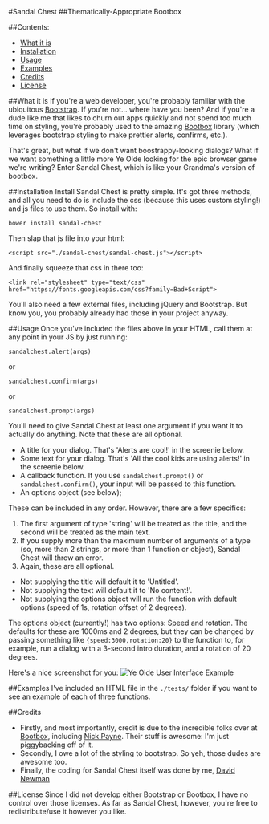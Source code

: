 #Sandal Chest
##Thematically-Appropriate Bootbox

##Contents:

 - [What it is](#what-is-it)
 - [Installation](#installation)
 - [Usage](#usage)
 - [Examples](#examples)
 - [Credits](#credits)
 - [License](#license)

##What it is
If you're a web developer, you're probably familiar with the ubiquitous [Bootstrap](http://getbootstrap.com/). If you're not... where have you been? And if you're a dude like me that likes to churn out apps quickly and not spend too much time on styling, you're probably used to the amazing [Bootbox](http://bootboxjs.com/) library (which leverages bootstrap styling to make prettier alerts, confirms, etc.). 

That's great, but what if we don't want boostrappy-looking dialogs? What if we want something a little more Ye Olde looking for the epic browser game we're writing? Enter Sandal Chest, which is like your Grandma's version of bootbox.

##Installation
Install Sandal Chest is pretty simple. It's got three methods, and all you need to do is include the css (because this uses custom styling!) and js files to use them. So install with:

```bower install sandal-chest```

Then slap that js file into your html:

```<script src="./sandal-chest/sandal-chest.js"></script>```

And finally squeeze that css in there too:

```<link rel="stylesheet" type="text/css" href="https://fonts.googleapis.com/css?family=Bad+Script">```

You'll also need a few external files, including jQuery and Bootstrap. But know you, you probably already had those in your project anyway.

##Usage
Once you've included the files above in your HTML, call them at any point in your JS by just running:

`sandalchest.alert(args)`

or

`sandalchest.confirm(args)`

or

`sandalchest.prompt(args)`

You'll need to give Sandal Chest at least one argument if you want it to actually do anything. Note that these are all optional.
 - A title for your dialog. That's 'Alerts are cool!' in the screenie below.
 - Some text for your dialog. That's 'All the cool kids are using alerts!' in the screenie below.
 - A callback function. If you use `sandalchest.prompt()` or `sandalchest.confirm()`, your input will be passed to this function. 
 - An options object (see below);

These can be included in any order. However, there are a few specifics:

 1. The first argument of type 'string' will be treated as the title, and the second will be treated as the main text.
 2. If you supply more than the maximum number of arguments of a type (so, more than 2 strings, or more than 1 function or object), Sandal Chest will throw an error.
 3. Again, these are all optional. 
  - Not supplying the title will default it to 'Untitled'. 
  - Not supplying the text will default it to 'No content!'.
  - Not supplying the options object will run the function with default options (speed of 1s, rotation offset of 2 degrees).

The options object (currently!) has two options: Speed and rotation. The defaults for these are 1000ms and 2 degrees, but they can be changed by passing something like `{speed:3000,rotation:20}` to the function to, for example, run a dialog with a 3-second intro duration, and a rotation of 20 degrees.

Here's a nice screenshot for you:
![Ye Olde User Interface Example](./tests/screenie.png)
 
##Examples
I've included an HTML file in the `./tests/` folder if you want to see an example of each of three functions.

##Credits
 - Firstly, and most importantly, credit is due to the incredible folks over at [Bootbox](http://bootboxjs.com/), including [Nick Payne](http://twitter.com/makeusabrew). Their stuff is awesome: I'm just piggybacking off of it.
 - Secondly, I owe a lot of the styling to bootstrap. So yeh, those dudes are awesome too.
 - Finally, the coding for Sandal Chest itself was done by me, [David Newman](https://github.com/Newms34/)

##License
Since I did not develop either Bootstrap or Bootbox, I have no control over those licenses. As far as Sandal Chest, however, you're free to redistribute/use it however you like. 

